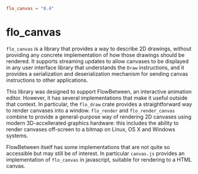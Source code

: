 ```toml
flo_canvas = "0.4"
```

# flo_canvas

`flo_canvas` is a library that provides a way to describe 2D drawings, without providing any
concrete implementation of how those drawings should be rendered. It supports streaming updates
to allow canvases to be displayed in any user interface library that understands the `Draw`
instructions, and it provides a serialization and deserialization mechanism for sending canvas
instructions to other applications.

This library was designed to support FlowBetween, an interactive animation editor. However,
it has several implementations that make it useful outside that context. In particular, the
`flo_draw` crate provides a straightforward way to render canvases into a window. `flo_render`
and `flo_render_canvas` combine to provide a general-purpose way of rendering 2D canvases using
modern 3D-accellerated graphics hardware: this includes the ability to render canvases 
off-screen to a bitmap on Linux, OS X and Windows systems.

FlowBetween itself has some implementations that are not quite so accessible but may still be 
of interest. In particular `canvas.js` provides an implementation of `flo_canvas` in javascript,
suitable for rendering to a HTML canvas.
